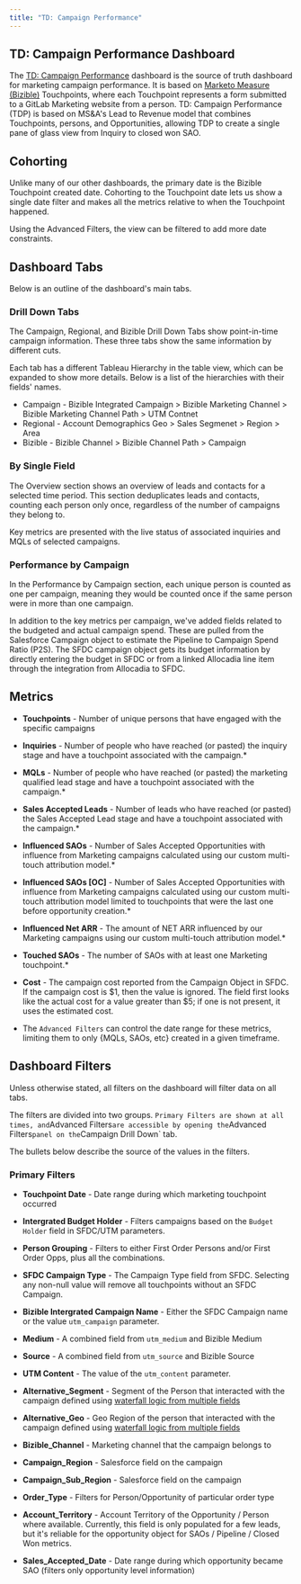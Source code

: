 ```yaml
---
title: "TD: Campaign Performance"
---
```


## TD: Campaign Performance Dashboard

The [TD: Campaign Performance](https://10az.online.tableau.com/#/site/gitlab/views/DraftTDCampaigns-L2RInteractions/Overview?:iid=4) dashboard is the source of truth dashboard for marketing campaign performance. It is based on [Marketo Measure (Bizible)](/handbook/marketing/marketing-operations/bizible/) Touchpoints, where each Touchpoint represents a form submitted to a GitLab Marketing website from a person. TD: Campaign Performance (TDP) is based on MS&A's Lead to Revenue model that combines Touchpoints, persons, and Opportunities, allowing TDP to create a single pane of glass view from Inquiry to closed won SAO.

## Cohorting

Unlike many of our other dashboards, the primary date is the Bizible Touchpoint created date. Cohorting to the Touchpoint date lets us show a single date filter and makes all the metrics relative to when the Touchpoint happened.

Using the Advanced Filters, the view can be filtered to add more date constraints.

## Dashboard Tabs

Below is an outline of the dashboard's main tabs.

### Drill Down Tabs

The Campaign, Regional, and Bizible Drill Down Tabs show point-in-time campaign information. These three tabs show the same information by different cuts.

Each tab has a different Tableau Hierarchy in the table view, which can be expanded to show more details. Below is a list of the hierarchies with their fields' names.

- Campaign - Bizible Integrated Campaign > Bizible Marketing Channel > Bizible Marketing Channel Path > UTM Contnet
- Regional - Account Demographics Geo > Sales Segmenet > Region > Area
- Bizible  - Bizible Channel > Bizible Channel Path > Campaign

### By Single Field

The Overview section shows an overview of leads and contacts for a selected time period. This section deduplicates leads and contacts, counting each person only once, regardless of the number of campaigns they belong to.

Key metrics are presented with the live status of associated inquiries and MQLs of selected campaigns.

### Performance by Campaign

In the Performance by Campaign section, each unique person is counted as one per campaign, meaning they would be counted once if the same person were in more than one campaign.

In addition to the key metrics per campaign, we've added fields related to the budgeted and actual campaign spend. These are pulled from the Salesforce Campaign object to estimate the Pipeline to Campaign Spend Ratio (P2S). The SFDC campaign object gets its budget information by directly entering the budget in SFDC or from a linked Allocadia line item through the integration from Allocadia to SFDC.

## Metrics

- **Touchpoints** - Number of unique persons that have engaged with the specific campaigns
- **Inquiries** - Number of people who have reached (or pasted) the inquiry stage and have a touchpoint associated with the campaign.*
- **MQLs** - Number of people who have reached (or pasted) the marketing qualified lead stage and have a touchpoint associated with the campaign.*
- **Sales Accepted Leads** - Number of leads who have reached (or pasted) the Sales Accepted Lead stage and have a touchpoint associated with the campaign.*
- **Influenced SAOs** - Number of Sales Accepted Opportunities with influence from Marketing campaigns calculated using our custom multi-touch attribution model.*
- **Influenced SAOs [OC]** - Number of Sales Accepted Opportunities with influence from Marketing campaigns calculated using our custom multi-touch attribution model limited to touchpoints that were the last one before opportunity creation.*
- **Influenced Net ARR** - The amount of NET ARR influenced by our Marketing campaigns using our custom multi-touch attribution model.*
- **Touched SAOs** - The number of SAOs with at least one Marketing touchpoint.*
- **Cost** - The campaign cost reported from the Campaign Object in SFDC. If the campaign cost is $1, then the value is ignored. The field first looks like the actual cost for a value greater than $5; if one is not present, it uses the estimated cost.

- The `Advanced Filters` can control the date range for these metrics, limiting them to only {MQLs, SAOs, etc} created in a given timeframe.

## Dashboard Filters

Unless otherwise stated, all filters on the dashboard will filter data on all tabs.

The filters are divided into two groups. `Primary Filters are shown at all times, and`Advanced Filters` are accessible by opening the `Advanced Filters` panel on the `Campaign Drill Down` tab.

The bullets below describe the source of the values in the filters.

### Primary Filters

- **Touchpoint Date** - Date range during which marketing touchpoint occurred
- **Intergrated Budget Holder** - Filters campaigns based on the `Budget Holder` field in SFDC/UTM parameters.
- **Person Grouping** - Filters to either First Order Persons and/or First Order Opps, plus all the combinations.
- **SFDC Campaign Type** - The Campaign Type field from SFDC. Selecting any non-null value will remove all touchpoints without an SFDC Campaign.
- **Bizible Intergrated Campaign Name** - Either the SFDC Campaign name or the value `utm_campaign` parameter.
- **Medium** - A combined field from `utm_medium` and Bizible Medium
- **Source** - A combined field from `utm_source` and Bizible Source
- **UTM Content** - The value of the `utm_content` parameter.

- **Alternative_Segment** - Segment of the Person that interacted with the campaign defined using [waterfall logic from multiple fields](/handbook/marketing/strategy-performance/marketing-metrics/#alternative-method-for-account-demographics-fields-on-leads)
- **Alternative_Geo** - Geo Region of the person that interacted with the campaign defined using [waterfall logic from multiple fields](/handbook/marketing/strategy-performance/marketing-metrics/#alternative-method-for-account-demographics-fields-on-leads)
- **Bizible_Channel** - Marketing channel that the campaign belongs to

- **Campaign_Region** - Salesforce field on the campaign
- **Campaign_Sub_Region** - Salesforce field on the campaign

- **Order_Type** - Filters for Person/Opportunity of particular order type
- **Account_Territory** - Account Territory of the Opportunity / Person where available. Currently, this field is only populated for a few leads, but it's reliable for the opportunity object for SAOs / Pipeline / Closed Won metrics.
- **Sales_Accepted_Date** - Date range during which opportunity became SAO (filters only opportunity level information)
